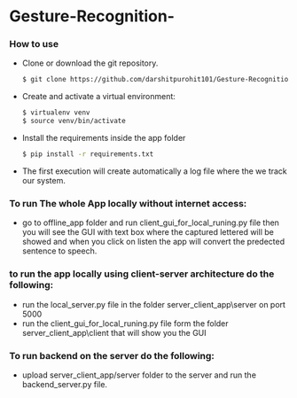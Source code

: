 # Gesture-Recognition-


### How to use

- Clone or download the git repository.
    ```sh
    $ git clone https://github.com/darshitpurohit101/Gesture-Recognition-.git
    ```
- Create and activate a virtual environment:
    ```sh
    $ virtualenv venv
    $ source venv/bin/activate
    ```
- Install the requirements inside the app folder
    ```sh
    $ pip install -r requirements.txt
    ```
- The first execution will create automatically a log file where the we track our system.

### To run The whole App locally without internet access:

- go to offline_app folder and  run client_gui_for_local_runing.py file then you will see the GUI with text box where the captured lettered will be showed
and when you click on listen the app will convert the predected sentence to speech.

### to run the app locally using client-server architecture do the following:

- run the local_server.py file in the folder server_client_app\server on port 5000
- run the client_gui_for_local_runing.py file form the folder  server_client_app\client that will show you the GUI


### To run backend on the server do the following:

- upload server_client_app/server folder to the server and run the backend_server.py file.
